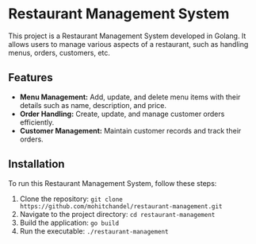 # Restaurant Management System

This project is a Restaurant Management System developed in Golang. It allows users to manage various aspects of a restaurant, such as handling menus, orders, customers, etc.

## Features

- **Menu Management:** Add, update, and delete menu items with their details such as name, description, and price.
- **Order Handling:** Create, update, and manage customer orders efficiently.
- **Customer Management:** Maintain customer records and track their orders.

## Installation

To run this Restaurant Management System, follow these steps:

1. Clone the repository: `git clone https://github.com/mohitchandel/restaurant-management.git`
2. Navigate to the project directory: `cd restaurant-management`
3. Build the application: `go build`
4. Run the executable: `./restaurant-management`

